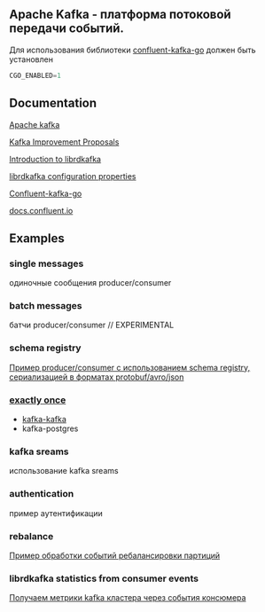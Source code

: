 ## Apache Kafka - платформа потоковой передачи событий.
Для использования библиотеки [confluent-kafka-go](https://github.com/confluentinc/confluent-kafka-go) должен быть установлен
```go
CGO_ENABLED=1
```

## Documentation
[Apache kafka](https://kafka.apache.org/documentation/)

[Kafka Improvement Proposals](https://cwiki.apache.org/confluence/display/KAFKA/Kafka+Improvement+Proposals)

[Introduction to librdkafka](https://github.com/confluentinc/librdkafka/blob/master/INTRODUCTION.md)

[librdkafka configuration properties](https://github.com/confluentinc/librdkafka/blob/master/CONFIGURATION.md)

[Confluent-kafka-go](https://github.com/confluentinc/confluent-kafka-go)

[docs.confluent.io](https://docs.confluent.io/platform/current/clients/confluent-kafka-go/index.html)


## Examples

### single messages
одиночные сообщения producer/consumer

### batch messages
батчи producer/consumer // EXPERIMENTAL

### schema registry
[Пример producer/consumer с использованием schema registry, сериализацией в форматах protobuf/avro/json](https://github.com/arslanovdi/kafka_examples/tree/master/schema-registry)

### [exactly once](https://github.com/arslanovdi/kafka_examples/tree/master/exactly-once)
- [kafka-kafka](https://github.com/arslanovdi/kafka_examples/tree/master/exactly-once/kafka-kafka)
- kafka-postgres

### kafka sreams
использование kafka sreams

### authentication
пример аутентификации

### rebalance
[Пример обработки событий ребалансировки партиций](https://github.com/arslanovdi/kafka_examples/tree/master/rebalance)

### librdkafka statistics from consumer events
[Получаем метрики kafka кластера через события консюмера](https://github.com/arslanovdi/kafka_examples/tree/master/stats)
